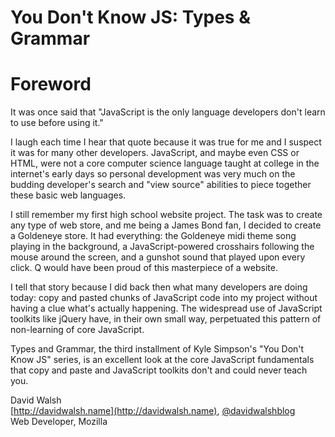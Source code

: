 # You Don't Know JS: Types & Grammar
# Foreword

It was once said that "JavaScript is the only language developers don't learn to use before using it."

I laugh each time I hear that quote because it was true for me and I suspect it was for many other developers.  JavaScript, and maybe even CSS or HTML, were not a core computer science language taught at college in the internet's early days so personal development was very much on the budding developer's search and "view source" abilities to piece together these basic web languages.

I still remember my first high school website project.  The task was to create any type of web store, and me being a James Bond fan, I decided to create a Goldeneye store.  It had everything:  the Goldeneye midi theme song playing in the background, a JavaScript-powered crosshairs following the mouse around the screen, and a gunshot sound that played upon every click.  Q would have been proud of this masterpiece of a website.

I tell that story because I did back then what many developers are doing today:  copy and pasted chunks of JavaScript code into my project without having a clue what's actually happening.  The widespread use of JavaScript toolkits like jQuery have, in their own small way, perpetuated this pattern of non-learning of core JavaScript.

Types and Grammar, the third installment of Kyle Simpson's "You Don't Know JS" series, is an excellent look at the core JavaScript fundamentals that copy and paste and JavaScript toolkits don't and could never teach you.

David Walsh<br>
[http://davidwalsh.name](http://davidwalsh.name), [@davidwalshblog](http://twitter.com/davidwalshblog)<br>
Web Developer, Mozilla
